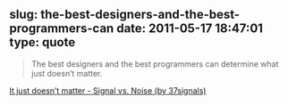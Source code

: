 slug: the-best-designers-and-the-best-programmers-can
date: 2011-05-17 18:47:01
type: quote
---

> The best designers and the best programmers can determine what just doesn’t matter.

[It just doesn’t matter - Signal vs. Noise (by 37signals)](http://37signals.com/svn/archives2/it_just_doesnt_matter.php)
